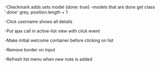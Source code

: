 -Checkmark adds sets model {done: true}
	-models that are done get class '.done' grey, position.length + 1

-Click username shows all details

-Put ajax call in active-list view with click event

-Make initial welcome container before clicking on list

-Remove border on input

-Refresh list menu when new note is added
